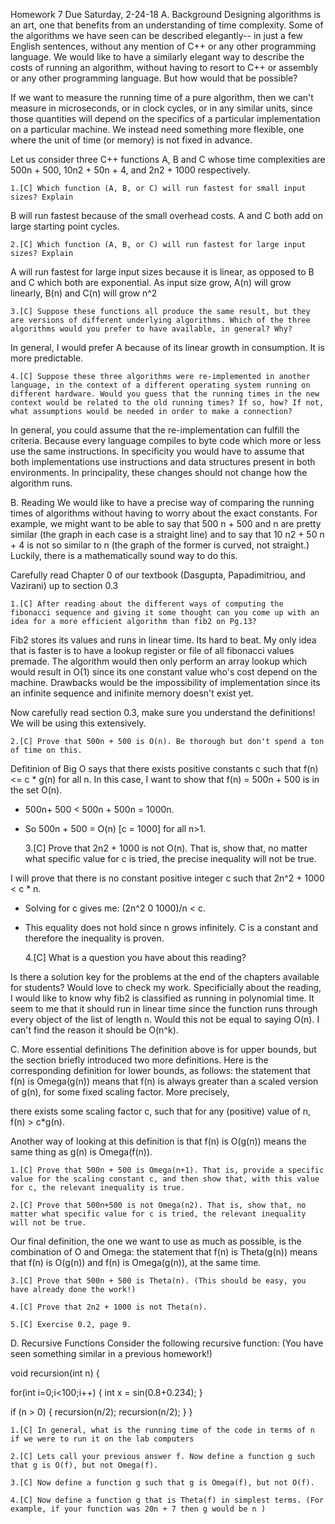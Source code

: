 Homework 7   Due Saturday, 2-24-18
A. Background
Designing algorithms is an art, one that benefits from an understanding of time complexity. Some of the algorithms we have seen can be described elegantly-- in just a few English sentences, without any mention of C++ or any other programming language. We would like to have a similarly elegant way to describe the costs of running an algorithm, without having to resort to C++ or assembly or any other programming language. But how would that be possible?

If we want to measure the running time of a pure algorithm, then we can't measure in microseconds, or in clock cycles, or in any similar units, since those quantities will depend on the specifics of a particular implementation on a particular machine. We instead need something more flexible, one where the unit of time (or memory) is not fixed in advance.

Let us consider three C++ functions A, B and C whose time complexities are 500n + 500, 10n2 + 50n + 4, and 2n2 + 1000 respectively.

    1.[C] Which function (A, B, or C) will run fastest for small input sizes? Explain

B will run fastest because of the small overhead costs. A and C both add on large starting point cycles. 

    2.[C] Which function (A, B, or C) will run fastest for large input sizes? Explain

A will run fastest for large input sizes because it is linear, as opposed to B and  C which both are exponential. As input size grow, A(n) will grow linearly, B(n) and C(n) will grow n^2

    3.[C] Suppose these functions all produce the same result, but they are versions of different underlying algorithms. Which of the three algorithms would you prefer to have available, in general? Why?

In general, I would prefer A because of its linear growth in consumption. It is more predictable. 

    4.[C] Suppose these three algorithms were re-implemented in another language, in the context of a different operating system running on different hardware. Would you guess that the running times in the new context would be related to the old running times? If so, how? If not, what assumptions would be needed in order to make a connection?

In general, you could assume that the re-implementation can fulfill the criteria. Because every language compiles to byte code which more or less use the same instructions. In specificity you would have to assume that both implementations use instructions and data structures present in both environments. In principality, these changes should not change how the algorithm runs. 

B. Reading
We would like to have a precise way of comparing the running times of algorithms without having to worry about the exact constants. For example, we might want to be able to say that 500 n + 500 and n are pretty similar (the graph in each case is a straight line) and to say that 10 n2 + 50 n + 4 is not so similar to n (the graph of the former is curved, not straight.) Luckily, there is a mathematically sound way to do this.

Carefully read Chapter 0 of our textbook (Dasgupta, Papadimitriou, and Vazirani) up to section 0.3

    1.[C] After reading about the different ways of computing the fibonacci sequence and giving it some thought can you come up with an idea for a more efficient algorithm than fib2 on Pg.13?

Fib2 stores its values and runs in linear time. Its hard to beat. My only idea that is faster is to have a lookup register or file of all fibonacci values premade. The algorithm would then only perform an array lookup which would result in O(1) since its one constant value who's cost depend on the machine. Drawbacks would be the impossibility of implementation since its an infinite sequence and inifinite memory doesn't exist yet.  

Now carefully read section 0.3, make sure you understand the definitions! We will be using this extensively.

    2.[C] Prove that 500n + 500 is O(n). Be thorough but don't spend a ton of time on this.

Defitinion of Big O says that there exists positive constants c such that f(n) <= c * g(n) for all n. In this case, I want to show that f(n) = 500n + 500 is in the set O(n). 
- 500n+ 500 < 500n + 500n = 1000n. 
- So 500n + 500 = O(n) [c = 1000] for all n>1.


    3.[C] Prove that 2n2 + 1000 is not O(n). That is, show that, no matter what specific value for c is tried, the precise inequality will not be true.

I will prove that there is no constant positive integer c such that 2n^2 + 1000 < c * n. 
- Solving for c gives me: (2n^2 0 1000)/n < c. 
- This equality does not hold since n grows infinitely. C is a constant and therefore the inequality is proven.


    4.[C] What is a question you have about this reading?

Is there a solution key for the problems at the end of the chapters available for students? Would love to check my work. Specificially about the reading, I would like to know why fib2 is classified as running in polynomial time. It seem to me that it should run in linear time since the function runs through every object of the list of length n. Would this not be equal to saying O(n). I can't find the reason it should be O(n^k).

C. More essential definitions
The definition above is for upper bounds, but the section briefly introduced two more definitions. Here is the corresponding definition for lower bounds, as follows: the statement that f(n) is Omega(g(n)) means that f(n) is always greater than a scaled version of g(n), for some fixed scaling factor. More precisely,

there exists some scaling factor c, such that for any (positive) value of n, f(n) > c*g(n).

Another way of looking at this definition is that f(n) is O(g(n)) means the same thing as g(n) is Omega(f(n)).

    1.[C] Prove that 500n + 500 is Omega(n+1). That is, provide a specific value for the scaling constant c, and then show that, with this value for c, the relevant inequality is true.

    2.[C] Prove that 500n+500 is not Omega(n2). That is, show that, no matter what specific value for c is tried, the relevant inequality will not be true.

Our final definition, the one we want to use as much as possible, is the combination of O and Omega: the statement that f(n) is Theta(g(n)) means that f(n) is O(g(n)) and f(n) is Omega(g(n)), at the same time.

    3.[C] Prove that 500n + 500 is Theta(n). (This should be easy, you have already done the work!)

    4.[C] Prove that 2n2 + 1000 is not Theta(n).

    5.[C] Exercise 0.2, page 9.

D. Recursive Functions
Consider the following recursive function: (You have seen something similar in a previous homework!)


void recursion(int n)
{

  for(int i=0;i<100;i++)
  {
    int x = sin(0.8+0.234);
  }

  if (n > 0) {
    recursion(n/2);
    recursion(n/2);
  }
} 

    1.[C] In general, what is the running time of the code in terms of n if we were to run it on the lab computers

    2.[C] Lets call your previous answer f. Now define a function g such that g is O(f), but not Omega(f).

    3.[C] Now define a function g such that g is Omega(f), but not O(f).

    4.[C] Now define a function g that is Theta(f) in simplest terms. (For example, if your function was 20n + 7 then g would be n )